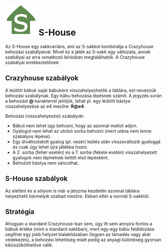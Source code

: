 # ![S-House](https://github.com/gbtami/pychess-variants/blob/master/static/icons/SHouse.svg) S-House

Az S-House egy sakkvariáns, ami az S-sakkot kombinálja a Crazyhouse behozási szabályaival. Mivel ez a játék az S-sakk egy változata, annak szabályai az arra vonatkozó leírásban megtalálhatók. A Crazyhouse szabályai emlékeztetőnek:

## Crazyhouse szabályok

A leütött bábuk saját bábuként visszahelyezhetők a táblára, ezt nevezzük behozási szabálynak. Egy bábu behozása lépésnek számít. A jegyzés során a behozást **@** karakterrel jelöljük, tehát pl. egy leütött bástya visszahelyezése az e4 mezőre: **R@e4**.

 Behozási (visszahelyezési) szabályok:

* Bábut nem lehet úgy behozni, hogy az azonnal mattot adjon.
* Gyalogot nem lehet az utolsó sorba behozni (mert utána nem lenne szabályos lépése).
* Egy átváltoztatott gyalog (pl. vezér) leütés után visszaváltozik gyaloggá és csak úgy lehet újra játékba hozni.
* A 2. sorba (fehér esetén) és a 7. sorba (fekete esetén) visszahelyezett gyalogok nem léphetnek kettőt első lépésként.
* Behozott bástya nem sáncolhat.

## S-House szabályok

Az elefánt és a sólyom is már a játszma kezdetén azonnal táblára helyezhető bármelyik szabad mezőre. Ebben eltér a normál S-sakktól.

## Stratégia

Ahogyan a standard Crazyhouse-ban sem, úgy itt sem annyira fontos a bábuk értéke (mint a standard sakkban), mert egy-egy bábu feláldozása segíthet egy jobb helyzet kialakításában (legyen az támadás vagy akár védekezés), a behozási lehetőség miatt pedig az anyagi különbség gyorsan kiküszöbölhetővé válik.
